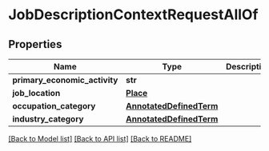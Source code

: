 # JobDescriptionContextRequestAllOf

## Properties
Name | Type | Description | Notes
------------ | ------------- | ------------- | -------------
**primary_economic_activity** | **str** |  | [optional] 
**job_location** | [**Place**](Place.md) |  | [optional] 
**occupation_category** | [**AnnotatedDefinedTerm**](AnnotatedDefinedTerm.md) |  | [optional] 
**industry_category** | [**AnnotatedDefinedTerm**](AnnotatedDefinedTerm.md) |  | [optional] 

[[Back to Model list]](../README.md#documentation-for-models) [[Back to API list]](../README.md#documentation-for-api-endpoints) [[Back to README]](../README.md)


